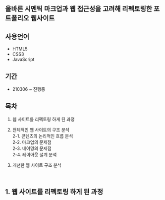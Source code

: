 ## 올바른 시멘틱 마크업과 웹 접근성을 고려해 리펙토링한 포트폴리오 웹사이트

## 사용언어    

- HTML5
- CSS3
- JavaScript

## 기간    
- 210306 ~ 진행중

## 목차

1. 웹 사이트를 리펙토링 하게 된 과정   

2. 전체적인 웹 사이트의 구조 분석    
  2-1. 콘텐츠의 논리적인 흐름 분석    
  2-2. 마크업의 문제점   
  2-3. 네이밍의 문제점      
  2-4. 레이아웃 설계 분석   

3. 개선한 웹 사이트 구조 분석    

<br>

## 1. 웹 사이트를 리펙토링 하게 된 과정